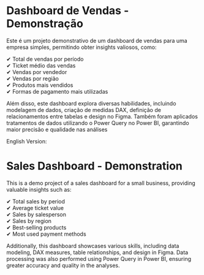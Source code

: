 # Dashboard de Vendas - Demonstração
Este é um projeto demonstrativo de um dashboard de vendas para uma empresa simples, permitindo obter insights valiosos, como:  

✔ Total de vendas por período  
✔ Ticket médio das vendas  
✔ Vendas por vendedor  
✔ Vendas por região  
✔ Produtos mais vendidos  
✔ Formas de pagamento mais utilizadas  

Além disso, este dashboard explora diversas habilidades, incluindo modelagem de dados, criação de medidas DAX, definição de relacionamentos entre tabelas e design no Figma. Também foram aplicados tratamentos de dados utilizando o Power Query no Power BI, garantindo maior precisão e qualidade nas análises

English Version:

# Sales Dashboard - Demonstration
This is a demo project of a sales dashboard for a small business, providing valuable insights such as:  

✔ Total sales by period  
✔ Average ticket value  
✔ Sales by salesperson  
✔ Sales by region  
✔ Best-selling products  
✔ Most used payment methods  

Additionally, this dashboard showcases various skills, including data modeling, DAX measures, table relationships, and design in Figma. Data processing was also performed using Power Query in Power BI, ensuring greater accuracy and quality in the analyses.
